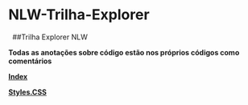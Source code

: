 # NLW-Trilha-Explorer
&nbsp;
##Trilha Explorer NLW

**Todas as anotações sobre código estão nos próprios códigos como comentários**

[**Index**](https://github.com/ngadev23/NLW-Trilha-Explorer/blob/main/index.html)

[**Styles.CSS**](https://github.com/ngadev23/NLW-Trilha-Explorer/blob/main/styles.css)


